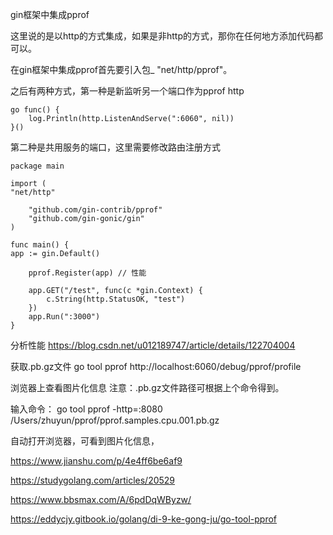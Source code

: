 gin框架中集成pprof

这里说的是以http的方式集成，如果是非http的方式，那你在任何地方添加代码都可以。

在gin框架中集成pprof首先要引入包_ "net/http/pprof"。

之后有两种方式，第一种是新监听另一个端口作为pprof http

    go func() {
        log.Println(http.ListenAndServe(":6060", nil))
    }()

第二种是共用服务的端口，这里需要修改路由注册方式

    package main
    
    import (
    "net/http"
    
        "github.com/gin-contrib/pprof"
        "github.com/gin-gonic/gin"
    )
    
    func main() {
    app := gin.Default()
    
        pprof.Register(app) // 性能
    
        app.GET("/test", func(c *gin.Context) {
            c.String(http.StatusOK, "test")
        })
        app.Run(":3000")
    }


分析性能
https://blog.csdn.net/u012189747/article/details/122704004

获取.pb.gz文件
go tool pprof http://localhost:6060/debug/pprof/profile

浏览器上查看图片化信息
注意：.pb.gz文件路径可根据上个命令得到。

输入命令：
go tool pprof -http=:8080 /Users/zhuyun/pprof/pprof.samples.cpu.001.pb.gz

自动打开浏览器，可看到图片化信息，




https://www.jianshu.com/p/4e4ff6be6af9

https://studygolang.com/articles/20529

https://www.bbsmax.com/A/6pdDqWByzw/

https://eddycjy.gitbook.io/golang/di-9-ke-gong-ju/go-tool-pprof



